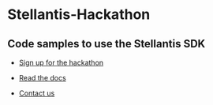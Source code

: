 # Stellantis-Hackathon
## Code samples to use the Stellantis SDK
- [Sign up for the hackathon](https://developers.stellantis.com/)

- [Read the docs](https://developers.stellantis.com/docs.html)

- [Contact us](mailto:charlie.cross@stellantis.com)
